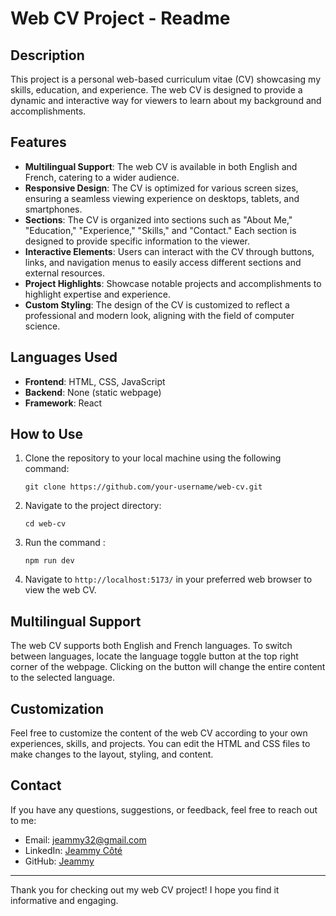 # Web CV Project - Readme

## Description
This project is a personal web-based curriculum vitae (CV) showcasing my skills, education, and experience. The web CV is designed to provide a dynamic and interactive way for viewers to learn about my background and accomplishments.

## Features
- **Multilingual Support**: The web CV is available in both English and French, catering to a wider audience.
- **Responsive Design**: The CV is optimized for various screen sizes, ensuring a seamless viewing experience on desktops, tablets, and smartphones.
- **Sections**: The CV is organized into sections such as "About Me," "Education," "Experience," "Skills," and "Contact." Each section is designed to provide specific information to the viewer.
- **Interactive Elements**: Users can interact with the CV through buttons, links, and navigation menus to easily access different sections and external resources.
- **Project Highlights**: Showcase notable projects and accomplishments to highlight expertise and experience.
- **Custom Styling**: The design of the CV is customized to reflect a professional and modern look, aligning with the field of computer science.

## Languages Used
- **Frontend**: HTML, CSS, JavaScript
- **Backend**: None (static webpage)
- **Framework**: React
  
## How to Use
1. Clone the repository to your local machine using the following command:
   ```
   git clone https://github.com/your-username/web-cv.git
   ```

2. Navigate to the project directory:
   ```
   cd web-cv
   ```
3. Run the command :
   ```
   npm run dev
   ```
   
5. Navigate to ```http://localhost:5173/``` in your preferred web browser to view the web CV.

## Multilingual Support
The web CV supports both English and French languages. To switch between languages, locate the language toggle button at the top right corner of the webpage. Clicking on the button will change the entire content to the selected language.

## Customization
Feel free to customize the content of the web CV according to your own experiences, skills, and projects. You can edit the HTML and CSS files to make changes to the layout, styling, and content.

## Contact
If you have any questions, suggestions, or feedback, feel free to reach out to me:
- Email: jeammy32@gmail.com
- LinkedIn: [Jeammy Côté](https://www.linkedin.com/in/jeammy-c%C3%B4t%C3%A9-53238015a/)
- GitHub: [Jeammy](https://github.com/Jeammy)

---

Thank you for checking out my web CV project! I hope you find it informative and engaging.
